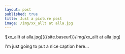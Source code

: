 ```yaml
---
layout: post
published: true
title: Just a picture post
image: /img/xx_allt at alla.jpg
---
```

![xx_allt at alla.jpg]({{site.baseurl}}/img/xx_allt at alla.jpg)

I'm just going to put a nice caption here…
